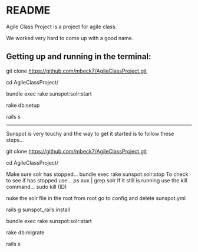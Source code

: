 README
========

Agile Class Project is a project for agile class.

We worked very hard to come up with a good name.

Getting up and running in the terminal:
-------------------------------------------------

git clone https://github.com/mbeck7/AgileClassProject.git

cd AgileClassProject/

bundle exec rake sunspot:solr:start

rake db:setup

rails s

------------------------------------------------

Sunspot is very touchy and the way to get it started
is to follow these steps...

git clone https://github.com/mbeck7/AgileClassProject.git

cd AgileClassProject/

Make sure solr has stopped...
bundle exec rake sunspot:solr:stop 
To check to see if has stopped use...
ps aux | grep solr
If it still is running use the kill command...
sudo kill (ID)

nuke the solr file in the root 
from root go to config and delete sunspot.yml

rails g sunspot_rails:install

bundle exec rake sunspot:solr:start

rake db:migrate

rails s




